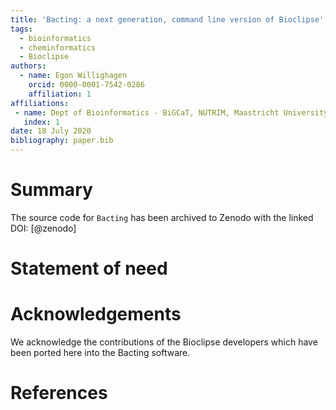 ```yaml
---
title: 'Bacting: a next generation, command line version of Bioclipse'
tags:
  - bioinformatics
  - cheminformatics
  - Bioclipse
authors:
  - name: Egon Willighagen
    orcid: 0000-0001-7542-0286
    affiliation: 1
affiliations:
 - name: Dept of Bioinformatics - BiGCaT, NUTRIM, Maastricht University
   index: 1
date: 18 July 2020
bibliography: paper.bib
---
```


# Summary

The source code for ``Bacting`` has been
archived to Zenodo with the linked DOI: [@zenodo]

# Statement of need



# Acknowledgements

We acknowledge the contributions of the Bioclipse developers which have been
ported here into the Bacting software.

# References
